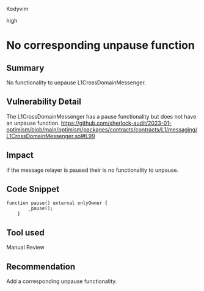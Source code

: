 Kodyvim

high

# No corresponding unpause function

## Summary
No functionality to unpause L1CrossDomainMessenger.
## Vulnerability Detail
The L1CrossDomainMessenger has a pause functionality but does not have an unpause function.
https://github.com/sherlock-audit/2023-01-optimism/blob/main/optimism/packages/contracts/contracts/L1/messaging/L1CrossDomainMessenger.sol#L99 
## Impact
if the message relayer is paused their is no functionality to unpause.
## Code Snippet
```solidity
function pause() external onlyOwner {
        _pause();
    }
```
## Tool used
Manual Review

## Recommendation
Add a corresponding unpause functionality.